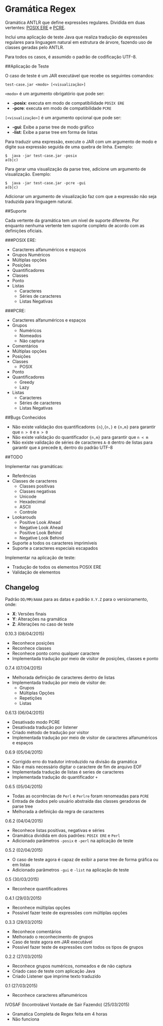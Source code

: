 # Gramática Regex

Gramática ANTLR que define expressões regulares. Dividida em duas vertentes: [POSIX ERE](http://pubs.opengroup.org/onlinepubs/9699919799/basedefs/V1_chap09.html) e [PCRE](http://www.pcre.org/).

Inclui uma aplicação de teste Java que realiza tradução de expressões regulares para linguagem natural em estrutura de árvore, fazendo uso de classes geradas pelo ANTLR.

Para todos os casos, é assumido o padrão de codificação UTF-8.

##Aplicação de Teste

O caso de teste é um JAR executável que recebe os seguintes comandos:

```
test-case.jar <modo> [<visualização>]
```

`<modo>` é um argumento obrigatório que pode ser:

- **-posix**: executa em modo de compatibilidade `POSIX ERE`
- **-pcre**:  executa em modo de compatibilidade `PCRE`

`[<visualização>]` é um argumento opcional que pode ser:

- **-gui**: Exibe a parse tree de modo gráfico
- **-list**: Exibe a parse tree em forma de listas

Para traduzir uma expressão, execute o JAR com um argumento de modo e digite sua expressão seguida de uma quebra de linha. Exemplo:

```
$  java -jar test-case.jar -posix
a(b|c)
```

Para gerar uma visualização da parse tree, adicione um argumento de visualização. Exemplo:

```
$  java -jar test-case.jar -pcre -gui
a(b|c)
```

Adicionar um argumento de visualização faz com que a expressão não seja traduzida para linguagem natural.

##Suporte

Cada vertente da gramática tem um nível de suporte diferente. Por enquanto nenhuma vertente tem suporte completo de acordo com as definições oficiais.

###POSIX ERE:
	
- Caracteres alfanuméricos e espaços
- Grupos Numéricos 
- Múltiplas opções
- Posições
- Quantificadores
- Classes
- Ponto
- Listas
	- Caracteres
	- Séries de caracteres
	- Listas Negativas

###PCRE:

- Caracteres alfanuméricos e espaços
- Grupos
	- Numéricos 
	- Nomeados
	- Não captura
- Comentários
- Múltiplas opções
- Posições
- Classes
	- POSIX
- Ponto
- Quantificadores
	- Greedy
	- Lazy
- Listas
	- Caracteres
	- Séries de caracteres
	- Listas Negativas

##Bugs Conhecidos

- Não existe validação dos quantificadores `{n}`,`{n,}` e `{n,m}` para garantir que `n > 0` e `m > 0`
- Não existe validação do quantificador `{n,m}` para garantir que `n < m`
- Não existe validação de séries de caracteres `A-B` dentro de listas para garantir que `A` precede `B`, dentro do padrão UTF-8

##TODO

Implementar nas gramáticas:

- Referências
- Classes de caracteres
	- Classes positivas
	- Classes negativas
	- Unicode
	- Hexadecimal
	- ASCII
	- Controle
- Lookarouds
	- Positive Look Ahead
	- Negative Look Ahead
	- Positive Look Behind
	- Negative Look Behind
- Suporte a todos os caracteres imprimíveis
- Suporte a caracteres especiais escapados

Implementar na aplicação de teste:

- Tradução de todos os elementos POSIX ERE
- Validação de elementos

## Changelog

Padrão `DD/MM/AAAA` para as datas e padrão `X.Y.Z` para o versionamento, onde:

- **X**: Versões finais
- **Y**: Alterações na gramática
- **Z**: Alterações no caso de teste

0.10.3 (08/04/2015)

- Reconhece posições
- Reconhece classes
- Reconhece ponto como qualquer caractere
- Implementada tradução por meio de visitor de posições, classes e ponto

0.7.4 (07/04/2015)

- Melhorada definição de caracteres dentro de listas
- Implementada tradução por meio de visitor de:
	- Grupos
	- Múltiplas Opções 
	- Repetições
	- Listas

0.6.13 (06/04/2015)

- Desativado modo PCRE
- Desativada tradução por listener
- Criado método de tradução por visitor
- Implementada tradução por meio de visitor de caracteres alfanuméricos e espaços

0.6.9 (05/04/2015)

- Corrigido erro do tradutor introduzido na divisão da gramática
- Não é mais necessário digitar o caractere de fim de arquivo EOF
- Implementada tradução de listas é series de caracteres
- Implementada tradução do quantificador `+`

0.6.5 (05/04/2015)

- Todas as ocorrências de `Perl` e `Perlre` foram renomeadas para `PCRE`
- Entrada de dados pelo usuário abstraída das classes geradoras de parse tree
- Melhorada a definição da regra de caracteres

0.6.2 (04/04/2015)

- Reconhece listas positivas, negativas e séries
- Gramática dividida em dois padrões: `POSIX ERE` e `Perl`
- Adicionado parâmetros `-posix` e `-perl` na aplicação de teste

0.5.2 (02/04/2015)

- O caso de teste agora é capaz de exibir a parse tree de forma gráfica ou em listas
- Adicionado parâmetros `-gui` e `-list` na aplicação de teste

0.5 (30/03/2015)

- Reconhece quantificadores

0.4.1  (29/03/2015)

- Reconhece múltiplas opções
- Possível fazer teste de expressões com múltiplas opções

0.3.3 (29/03/2015)

- Reconhece comentários
- Melhorado o reconhecimento de grupos
- Caso de teste agora em JAR executável
- Possível fazer teste de expressões com todos os tipos de grupos

0.2.2 (27/03/2015)

- Reconhece grupos numéricos, nomeados e de não captura
- Criado caso de teste com aplicação Java
- Criado Listener que imprime texto traduzido

0.1 (27/03/2015)

- Reconhece caracteres alfanuméricos

IVOSAF (Incontrolável Vontade de Sair Fazendo) (25/03/2015)

- Gramatica Completa de Regex feita em 4 horas
- Não funciona
